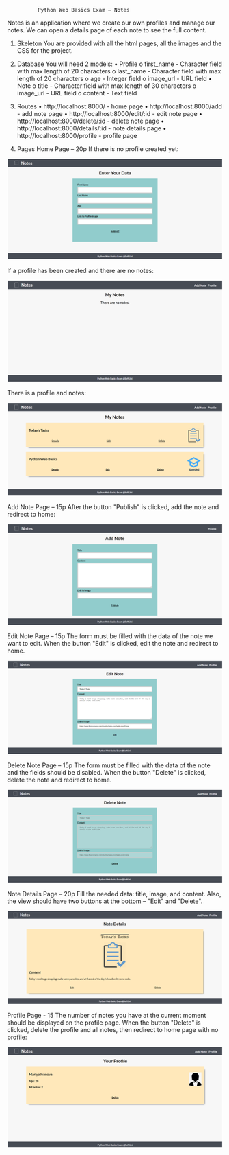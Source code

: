               Python Web Basics Exam – Notes

Notes is an application where we create our own profiles and manage our notes. We can open a details page of each note to see the full content.
1.	Skeleton
You are provided with all the html pages, all the images and the CSS for the project.


2.	Database
You will need 2 models:
•	Profile
o	first_name - Character field with max length of 20 characters
o	last_name - Character field with max length of 20 characters
o	age - Integer field
o	image_url - URL field
•	Note
o	title - Character field with max length of 30 characters
o	image_url - URL field
o	content - Text field


3.	Routes
•	http://localhost:8000/ - home page
•	http://localhost:8000/add - add note page
•	http://localhost:8000/edit/:id - edit note page
•	http://localhost:8000/delete/:id - delete note page
•	http://localhost:8000/details/:id - note details page
•	http://localhost:8000/profile - profile page









4.	Pages
Home Page – 20p
If there is no profile created yet:


![img_1.png](readme_images/img_1.png)

If a profile has been created and there are no notes:

![img_2.png](readme_images/img_2.png)

There is a profile and notes:

![img_3.png](readme_images/img_3.png)

Add Note Page – 15p
After the button "Publish" is clicked, add the note and redirect to home:

![img_4.png](readme_images/img_4.png)

Edit Note Page – 15p
The form must be filled with the data of the note we want to edit. When the button "Edit" is clicked, edit the note and redirect to home.

![img_5.png](readme_images/img_5.png)

Delete Note Page – 15p
The form must be filled with the data of the note and the fields should be disabled. When the button "Delete" is clicked, delete the note and redirect to home.

![img_6.png](readme_images/img_6.png)

Note Details Page – 20p
Fill the needed data: title, image, and content. Also, the view should have two buttons at the bottom – "Edit" and "Delete".


![img_7.png](readme_images/img_7.png)

Profile Page - 15
The number of notes you have at the current moment should be displayed on the profile page. When the button "Delete" is clicked, delete the profile and all notes, then redirect to home page with no profile:


![img_8.png](readme_images/img_8.png)